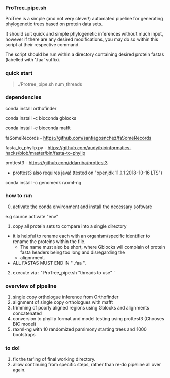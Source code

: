 ### ProTree_pipe.sh

ProTree is a simple (and not very clever!) automated pipeline for generating phylogenetic trees based on protein data sets.

It should suit quick and simple phylogenetic inferences without much input, however if there are any desired modifications,
you may do so within this script at their respective command.

The script should be run within a directory containing desired protein fastas (labelled with '.faa' suffix).

### quick start 
>  ./Protree_pipe.sh num_threads

### dependencies

conda install orthofinder

conda install -c bioconda gblocks

conda install -c bioconda mafft

faSomeRecords  -  https://github.com/santiagosnchez/faSomeRecords

fasta_to_phylip.py  -  https://github.com/audy/bioinformatics-hacks/blob/master/bin/fasta-to-phylip

prottest3 - https://github.com/ddarriba/prottest3
  - prottest3 also requires java! (tested on "openjdk 11.0.1 2018-10-16 LTS")

conda install -c genomedk raxml-ng 

### how to run

0. activate the conda environment and install the necessary software

e.g   source activate "env"

1. copy all protein sets to compare into a single directory 
  - it is helpful to rename each with an organism/specific identifier to rename the proteins within the file. 
    - The name must also be short, where Gblocks will complain of protein fasta headers being too long and disregarding the
    - alignnment.
  - ALL FASTAS MUST END IN " .faa ".

2. execute via : ' ProTree_pipe.sh "threads to use" ' 

### overview of pipeline
 
1. single copy orthologue inference from Orthofinder
2. alignment of single copy orthologues with mafft
3. trimming of poorly aligned regions using Gblocks and alignments concatenated
4. conversion to phyllip format and model testing using prottest3 (Chooses BIC model)
5. raxml-ng with 10 randomized parsimony starting trees and 1000 bootstraps

### to do!

1. fix the tar'ing of final working directory.
2. allow continuing from specific steps, rather than re-do pipeline all over again.
